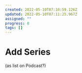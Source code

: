 ```yaml
---
created: 2022-05-10T07:10:59.126Z
updated: 2022-05-10T07:11:25.967Z
assigned: ""
progress: 0
tags: []
---
```


# Add Series 

(as list on Podcast?)
